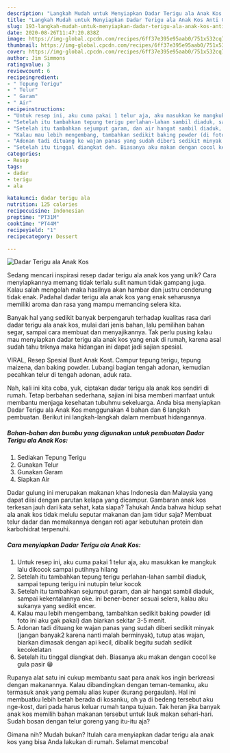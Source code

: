 ```yaml
---
description: "Langkah Mudah untuk Menyiapkan Dadar Terigu ala Anak Kos Anti Gagal"
title: "Langkah Mudah untuk Menyiapkan Dadar Terigu ala Anak Kos Anti Gagal"
slug: 193-langkah-mudah-untuk-menyiapkan-dadar-terigu-ala-anak-kos-anti-gagal
date: 2020-08-26T11:47:20.838Z
image: https://img-global.cpcdn.com/recipes/6ff37e395e95aab0/751x532cq70/dadar-terigu-ala-anak-kos-foto-resep-utama.jpg
thumbnail: https://img-global.cpcdn.com/recipes/6ff37e395e95aab0/751x532cq70/dadar-terigu-ala-anak-kos-foto-resep-utama.jpg
cover: https://img-global.cpcdn.com/recipes/6ff37e395e95aab0/751x532cq70/dadar-terigu-ala-anak-kos-foto-resep-utama.jpg
author: Jim Simmons
ratingvalue: 3
reviewcount: 6
recipeingredient:
- " Tepung Terigu"
- " Telur"
- " Garam"
- " Air"
recipeinstructions:
- "Untuk resep ini, aku cuma pakai 1 telur aja, aku masukkan ke mangkuk lalu dikocok sampai putihnya hilang"
- "Setelah itu tambahkan tepung terigu perlahan-lahan sambil diaduk, sampai tepung terigu ini nutupin telur kocok"
- "Setelah itu tambahkan sejumput garam, dan air hangat sambil diaduk, sampai kekentalannya oke. ini bener-bener sesuai selera, kalau aku sukanya yang sedikit encer."
- "Kalau mau lebih mengembang, tambahkan sedikit baking powder (di foto ini aku gak pakai) dan biarkan sekitar 3-5 menit."
- "Adonan tadi dituang ke wajan panas yang sudah diberi sedikit minyak (jangan banyak2 karena nanti malah berminyak), tutup atas wajan, biarkan dimasak dengan api kecil, dibalik begitu sudah sedikit kecokelatan"
- "Setelah itu tinggal diangkat deh. Biasanya aku makan dengan cocol ke gula pasir 😁"
categories:
- Resep
tags:
- dadar
- terigu
- ala

katakunci: dadar terigu ala 
nutrition: 125 calories
recipecuisine: Indonesian
preptime: "PT31M"
cooktime: "PT44M"
recipeyield: "1"
recipecategory: Dessert

---
```



![Dadar Terigu ala Anak Kos](https://img-global.cpcdn.com/recipes/6ff37e395e95aab0/751x532cq70/dadar-terigu-ala-anak-kos-foto-resep-utama.jpg)

Sedang mencari inspirasi resep dadar terigu ala anak kos yang unik? Cara menyiapkannya memang tidak terlalu sulit namun tidak gampang juga. Kalau salah mengolah maka hasilnya akan hambar dan justru cenderung tidak enak. Padahal dadar terigu ala anak kos yang enak seharusnya memiliki aroma dan rasa yang mampu memancing selera kita.

Banyak hal yang sedikit banyak berpengaruh terhadap kualitas rasa dari dadar terigu ala anak kos, mulai dari jenis bahan, lalu pemilihan bahan segar, sampai cara membuat dan menyajikannya. Tak perlu pusing kalau mau menyiapkan dadar terigu ala anak kos yang enak di rumah, karena asal sudah tahu triknya maka hidangan ini dapat jadi sajian spesial.

VIRAL, Resep Spesial Buat Anak Kost. Campur tepung terigu, tepung maizena, dan baking powder. Lubangi bagian tengah adonan, kemudian pecahkan telur di tengah adonan, aduk rata.


Nah, kali ini kita coba, yuk, ciptakan dadar terigu ala anak kos sendiri di rumah. Tetap berbahan sederhana, sajian ini bisa memberi manfaat untuk membantu menjaga kesehatan tubuhmu sekeluarga. Anda bisa menyiapkan Dadar Terigu ala Anak Kos menggunakan 4 bahan dan 6 langkah pembuatan. Berikut ini langkah-langkah dalam membuat hidangannya.

<!--inarticleads1-->

##### Bahan-bahan dan bumbu yang digunakan untuk pembuatan Dadar Terigu ala Anak Kos:

1. Sediakan  Tepung Terigu
1. Gunakan  Telur
1. Gunakan  Garam
1. Siapkan  Air


Dadar gulung ini merupakan makanan khas Indonesia dan Malaysia yang dapat diisi dengan parutan kelapa yang dicampur. Gambaran anak kos terkesan jauh dari kata sehat, kata siapa? Tahukah Anda bahwa hidup sehat ala anak kos tidak melulu seputar makanan dan jam tidur saja? Membuat telur dadar dan memakannya dengan roti agar kebutuhan protein dan karbohidrat terpenuhi. 

<!--inarticleads2-->

##### Cara menyiapkan Dadar Terigu ala Anak Kos:

1. Untuk resep ini, aku cuma pakai 1 telur aja, aku masukkan ke mangkuk lalu dikocok sampai putihnya hilang
1. Setelah itu tambahkan tepung terigu perlahan-lahan sambil diaduk, sampai tepung terigu ini nutupin telur kocok
1. Setelah itu tambahkan sejumput garam, dan air hangat sambil diaduk, sampai kekentalannya oke. ini bener-bener sesuai selera, kalau aku sukanya yang sedikit encer.
1. Kalau mau lebih mengembang, tambahkan sedikit baking powder (di foto ini aku gak pakai) dan biarkan sekitar 3-5 menit.
1. Adonan tadi dituang ke wajan panas yang sudah diberi sedikit minyak (jangan banyak2 karena nanti malah berminyak), tutup atas wajan, biarkan dimasak dengan api kecil, dibalik begitu sudah sedikit kecokelatan
1. Setelah itu tinggal diangkat deh. Biasanya aku makan dengan cocol ke gula pasir 😁


Rupanya alat satu ini cukup membantu saat para anak kos ingin berkreasi dengan makanannya. Kalau dibandingkan dengan teman-temanku, aku termasuk anak yang pemalu alias kuper (kurang pergaulan). Hal ini membuatku lebih betah berada di kosanku, oh ya di bedeng tersebut aku nge-kost, dari pada harus keluar rumah tanpa tujuan. Tak heran jika banyak anak kos memilih bahan makanan tersebut untuk lauk makan sehari-hari. Sudah bosan dengan telur goreng yang itu-itu aja? 

Gimana nih? Mudah bukan? Itulah cara menyiapkan dadar terigu ala anak kos yang bisa Anda lakukan di rumah. Selamat mencoba!
